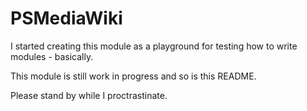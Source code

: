 # PSMediaWiki

I started creating this module as a playground for testing how to write modules - basically.

This module is still work in progress and so is this README.

Please stand by while I proctrastinate.
